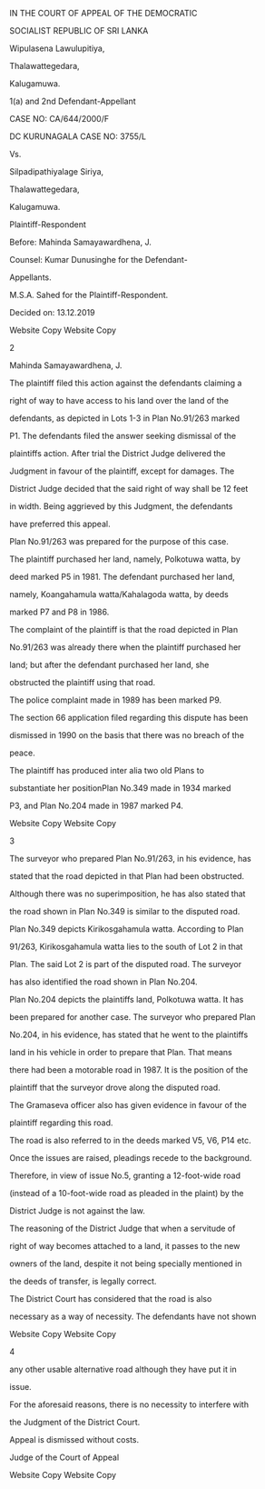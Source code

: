 IN THE COURT OF APPEAL OF THE DEMOCRATIC

SOCIALIST REPUBLIC OF SRI LANKA

Wipulasena Lawulupitiya,

Thalawattegedara,

Kalugamuwa.

1(a) and 2nd Defendant-Appellant

CASE NO: CA/644/2000/F

DC KURUNAGALA CASE NO: 3755/L

Vs.

Silpadipathiyalage Siriya,

Thalawattegedara,

Kalugamuwa.

Plaintiff-Respondent

Before: Mahinda Samayawardhena, J.

Counsel: Kumar Dunusinghe for the Defendant-

Appellants.

M.S.A. Sahed for the Plaintiff-Respondent.

Decided on: 13.12.2019

Website Copy Website Copy

2

Mahinda Samayawardhena, J.

The plaintiff filed this action against the defendants claiming a

right of way to have access to his land over the land of the

defendants, as depicted in Lots 1-3 in Plan No.91/263 marked

P1. The defendants filed the answer seeking dismissal of the

plaintiffs action. After trial the District Judge delivered the

Judgment in favour of the plaintiff, except for damages. The

District Judge decided that the said right of way shall be 12 feet

in width. Being aggrieved by this Judgment, the defendants

have preferred this appeal.

Plan No.91/263 was prepared for the purpose of this case.

The plaintiff purchased her land, namely, Polkotuwa watta, by

deed marked P5 in 1981. The defendant purchased her land,

namely, Koangahamula watta/Kahalagoda watta, by deeds

marked P7 and P8 in 1986.

The complaint of the plaintiff is that the road depicted in Plan

No.91/263 was already there when the plaintiff purchased her

land; but after the defendant purchased her land, she

obstructed the plaintiff using that road.

The police complaint made in 1989 has been marked P9.

The section 66 application filed regarding this dispute has been

dismissed in 1990 on the basis that there was no breach of the

peace.

The plaintiff has produced inter alia two old Plans to

substantiate her positionPlan No.349 made in 1934 marked

P3, and Plan No.204 made in 1987 marked P4.

Website Copy Website Copy

3

The surveyor who prepared Plan No.91/263, in his evidence, has

stated that the road depicted in that Plan had been obstructed.

Although there was no superimposition, he has also stated that

the road shown in Plan No.349 is similar to the disputed road.

Plan No.349 depicts Kirikosgahamula watta. According to Plan

91/263, Kirikosgahamula watta lies to the south of Lot 2 in that

Plan. The said Lot 2 is part of the disputed road. The surveyor

has also identified the road shown in Plan No.204.

Plan No.204 depicts the plaintiffs land, Polkotuwa watta. It has

been prepared for another case. The surveyor who prepared Plan

No.204, in his evidence, has stated that he went to the plaintiffs

land in his vehicle in order to prepare that Plan. That means

there had been a motorable road in 1987. It is the position of the

plaintiff that the surveyor drove along the disputed road.

The Gramaseva officer also has given evidence in favour of the

plaintiff regarding this road.

The road is also referred to in the deeds marked V5, V6, P14 etc.

Once the issues are raised, pleadings recede to the background.

Therefore, in view of issue No.5, granting a 12-foot-wide road

(instead of a 10-foot-wide road as pleaded in the plaint) by the

District Judge is not against the law.

The reasoning of the District Judge that when a servitude of

right of way becomes attached to a land, it passes to the new

owners of the land, despite it not being specially mentioned in

the deeds of transfer, is legally correct.

The District Court has considered that the road is also

necessary as a way of necessity. The defendants have not shown

Website Copy Website Copy

4

any other usable alternative road although they have put it in

issue.

For the aforesaid reasons, there is no necessity to interfere with

the Judgment of the District Court.

Appeal is dismissed without costs.

Judge of the Court of Appeal

Website Copy Website Copy